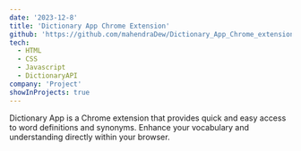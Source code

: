 ```yaml
---
date: '2023-12-8'
title: 'Dictionary App Chrome Extension'
github: 'https://github.com/mahendraDew/Dictionary_App_Chrome_extension'
tech:
  - HTML
  - CSS
  - Javascript
  - DictionaryAPI
company: 'Project'
showInProjects: true
---
```


Dictionary App is a Chrome extension that provides quick and easy access to word definitions and synonyms. Enhance your vocabulary and understanding directly within your browser.